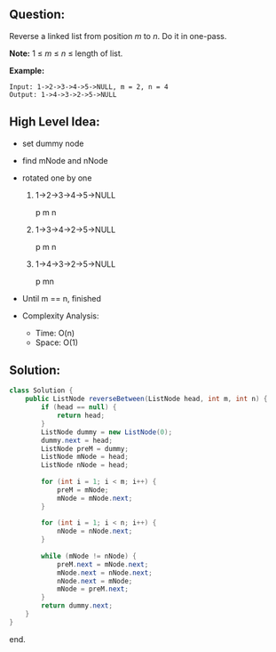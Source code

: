 ## Question:

Reverse a linked list from position *m* to *n*. Do it in one-pass.

**Note:** 1 ≤ *m* ≤ *n* ≤ length of list.

**Example:**

```
Input: 1->2->3->4->5->NULL, m = 2, n = 4
Output: 1->4->3->2->5->NULL
```

## High Level Idea:

- set dummy node

- find mNode and nNode

- rotated one by one

  1. 1->2->3->4->5->NULL

     p   m         n

  2. 1->3->4->2->5->NULL

     p    m  n

  3. 1->4->3->2->5->NULL

     p  mn

- Until m == n, finished 
  
- Complexity Analysis:
  - Time: O(n)
  - Space: O(1)

## **Solution:**

```java
class Solution {
    public ListNode reverseBetween(ListNode head, int m, int n) {
        if (head == null) {
            return head;
        }
        ListNode dummy = new ListNode(0);
        dummy.next = head;
        ListNode preM = dummy;
        ListNode mNode = head;
        ListNode nNode = head;
        
        for (int i = 1; i < m; i++) {
            preM = mNode;
            mNode = mNode.next;
        }
        
        for (int i = 1; i < n; i++) {
            nNode = nNode.next;
        }
        
        while (mNode != nNode) {
            preM.next = mNode.next;
            mNode.next = nNode.next;
            nNode.next = mNode;
            mNode = preM.next;
        }
        return dummy.next;
    }
}
```

end.